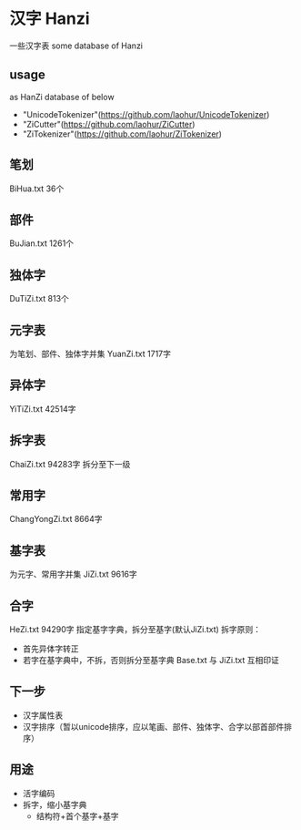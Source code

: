 # 汉字 Hanzi

一些汉字表
some database of Hanzi

## usage
as HanZi database of below

* "UnicodeTokenizer"(https://github.com/laohur/UnicodeTokenizer)
* "ZiCutter"(https://github.com/laohur/ZiCutter)
* "ZiTokenizer"(https://github.com/laohur/ZiTokenizer)


##  笔划
BiHua.txt
36个

## 部件
BuJian.txt
1261个

## 独体字
DuTiZi.txt
813个

## 元字表
为笔划、部件、独体字并集
YuanZi.txt
1717字

## 异体字
YiTiZi.txt
42514字

## 拆字表
ChaiZi.txt
94283字
拆分至下一级


## 常用字
ChangYongZi.txt
8664字

## 基字表
为元字、常用字并集
JiZi.txt
9616字

## 合字
HeZi.txt
94290字
指定基字字典，拆分至基字(默认JiZi.txt)
拆字原则：
* 首先异体字转正
* 若字在基字典中，不拆，否则拆分至基字典
Base.txt 与 JiZi.txt 互相印证

## 下一步
* 汉字属性表
* 汉字排序（暂以unicode排序，应以笔画、部件、独体字、合字以部首部件排序）


## 用途
* 活字编码
* 拆字，缩小基字典
    - 结构符+首个基字+基字